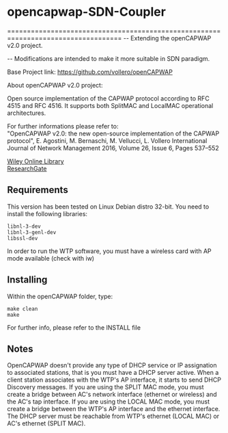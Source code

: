 # opencapwap-SDN-Coupler
===================================================================================
-- Extending the openCAPWAP v2.0 project.                                    

-- Modifications are intended to make it more suitable in SDN paradigm.      

Base Project link: https://github.com/vollero/openCAPWAP

About openCAPWAP v2.0 project:

Open source implementation of the CAPWAP protocol according to RFC 4515 and RFC 4516.
It supports both SplitMAC and LocalMAC operational architectures.

For further informations please refer to: <br />
"OpenCAPWAP v2.0: the new open-source implementation of the CAPWAP protocol", E. Agostini, M. Bernaschi, M. Vellucci, L. Vollero
International Journal of Network Management 2016, Volume 26, Issue 6, Pages 537–552 <br />

[Wiley Online Library](http://onlinelibrary.wiley.com/doi/10.1002/nem.1949/abstract) <br />
[ResearchGate](https://www.researchgate.net/publication/307913953_OpenCAPWAP_v20_the_new_open-source_implementation_of_the_CAPWAP_protocol_OPENCAPWAP_V20)


## Requirements

This version has been tested on Linux Debian distro 32-bit.
You need to install the following libraries:
```
libnl-3-dev
libnl-3-genl-dev
libssl-dev
```

In order to run the WTP software, you must have a wireless card with AP mode available (check with iw)

## Installing

Within the openCAPWAP folder, type:
```
make clean
make
```

For further info, please refer to the INSTALL file

## Notes

OpenCAPWAP doesn't provide any type of DHCP service or IP assignation to associated stations, that is you must have a DHCP server active. When a client station associates with the WTP's AP interface, it starts to send DHCP Discovery messages.
If you are using the SPLIT MAC mode, you must create a bridge between AC's network interface (ethernet or wireless) and the AC's tap interface.
If you are using the LOCAL MAC mode, you must create a bridge between the WTP's AP interface and the ethernet interface.
The DHCP server must be reachable from WTP's ethernet (LOCAL MAC) or AC's ethernet (SPLIT MAC).

